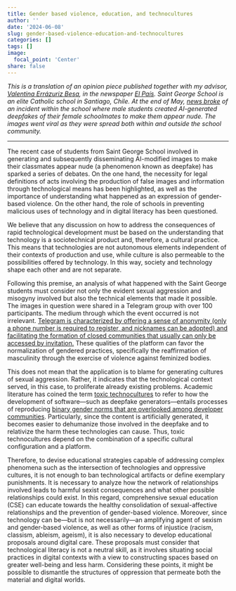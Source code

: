 ```yaml
---
title: Gender based violence, education, and technocultures
author: ''
date: '2024-06-08'
slug: gender-based-violence-education-and-technocultures
categories: []
tags: []
image:
  focal_point: 'Center'
share: false
---
```

_This is a translation of an opinion piece published together with my advisor, [Valentina Errázuriz Besa](https://educacion.uc.cl/cuerpo-academico/planta-ordinaria/errazuriz-valentina/), in the newspaper [El País](https://elpais.com/chile/2024-06-07/violencia-de-genero-educacion-y-tecnoculturas.html). Saint George School is an elite Catholic school in Santiago, Chile. At the end of May, [news broke](https://interferencia.cl/articulos/escandalo-en-el-saint-george-alumnos-de-colegio-elite-crearon-imagenes-de-companeras) of an incident within the school where male students created AI-generated deepfakes of their female schoolmates to make them appear nude. The images went viral as they were spread both within and outside the school community._

***

The recent case of students from Saint George School involved in generating and subsequently disseminating AI-modified images to make their classmates appear nude (a phenomenon known as deepfake) has sparked a series of debates. On the one hand, the necessity for legal definitions of acts involving the production of false images and information through technological means has been highlighted, as well as the importance of understanding what happened as an expression of gender-based violence. On the other hand, the role of schools in preventing malicious uses of technology and in digital literacy has been questioned.

We believe that any discussion on how to address the consequences of rapid technological development must be based on the understanding that technology is a sociotechnical product and, therefore, a cultural practice. This means that technologies are not autonomous elements independent of their contexts of production and use, while culture is also permeable to the possibilities offered by technology. In this way, society and technology shape each other and are not separate.

Following this premise, an analysis of what happened with the Saint George students must consider not only the evident sexual aggression and misogyny involved but also the technical elements that made it possible. The images in question were shared in a Telegram group with over 100 participants. The medium through which the event occurred is not irrelevant. [Telegram is characterized by offering a sense of anonymity (only a phone number is required to register, and nicknames can be adopted) and facilitating the formation of closed communities that usually can only be accessed by invitation.](https://journals-sagepub-com.pucdechile.idm.oclc.org/doi/full/10.1177/2056305120984453) These qualities of the platform can favor the normalization of gendered practices, specifically the reaffirmation of masculinity through the exercise of violence against feminized bodies.

This does not mean that the application is to blame for generating cultures of sexual aggression. Rather, it indicates that the technological context served, in this case, to proliferate already existing problems. Academic literature has coined the term [toxic technocultures](https://doi.org/10.1177/1461444815608807) to refer to how the development of software—such as deepfake generators—entails processes of reproducing [binary gender norms that are overlooked among developer communities](https://www.tandfonline.com/doi/full/10.1080/23268743.2019.1675091). Particularly, since the content is artificially generated, it becomes easier to dehumanize those involved in the deepfake and to relativize the harm these technologies can cause. Thus, toxic technocultures depend on the combination of a specific cultural configuration and a platform.

Therefore, to devise educational strategies capable of addressing complex phenomena such as the intersection of technologies and oppressive cultures, it is not enough to ban technological artifacts or define exemplary punishments. It is necessary to analyze how the network of relationships involved leads to harmful sexist consequences and what other possible relationships could exist. In this regard, comprehensive sexual education (CSE) can educate towards the healthy consolidation of sexual-affective relationships and the prevention of gender-based violence. Moreover, since technology can be—but is not necessarily—an amplifying agent of sexism and gender-based violence, as well as other forms of injustice (racism, classism, ableism, ageism), it is also necessary to develop educational proposals around digital care. These proposals must consider that technological literacy is not a neutral skill, as it involves situating social practices in digital contexts with a view to constructing spaces based on greater well-being and less harm. Considering these points, it might be possible to dismantle the structures of oppression that permeate both the material and digital worlds.
